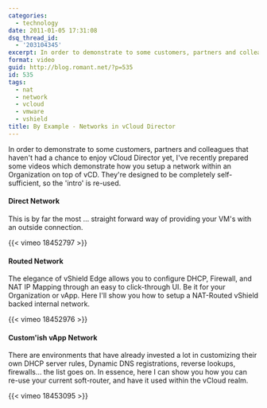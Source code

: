 ```yaml
---
categories:
  - technology
date: 2011-01-05 17:31:08
dsq_thread_id:
  - '203104345'
excerpt: In order to demonstrate to some customers, partners and colleagues that haven't had a chance to enjoy vCloud Director yet, I've recently prepared some videos which demonstrate how you go setup a network within vCD.
format: video
guid: http://blog.romant.net/?p=535
id: 535
tags:
  - nat
  - network
  - vcloud
  - vmware
  - vshield
title: By Example - Networks in vCloud Director
---
```


In order to demonstrate to some customers, partners and colleagues that haven't had a chance to enjoy vCloud Director yet, I've recently prepared some videos which demonstrate how you setup a network within an Organization on top of vCD. They're designed to be completely self-sufficient, so the 'intro' is re-used.

#### Direct Network

This is by far the most … straight forward way of providing your VM's with an outside connection.

{{< vimeo 18452797 >}}

#### Routed Network

The elegance of vShield Edge allows you to configure DHCP, Firewall, and NAT IP Mapping through an easy to click-through UI. Be it for your Organization or vApp. Here I'll show you how to setup a NAT-Routed vShield backed internal network.

{{< vimeo 18452976 >}}

#### Custom'ish vApp Network

There are environments that have already invested a lot in customizing their own DHCP server rules, Dynamic DNS registrations, reverse lookups, firewalls… the list goes on. In essence, here I can show you how you can re-use your current soft-router, and have it used within the vCloud realm.

{{< vimeo 18453095 >}}